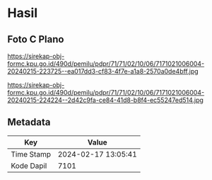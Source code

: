 # Hasil

## Foto C Plano

https://sirekap-obj-formc.kpu.go.id/490d/pemilu/pdpr/71/71/02/10/06/7171021006004-20240215-223725--ea017dd3-cf83-4f7e-a1a8-2570a0de4bff.jpg

https://sirekap-obj-formc.kpu.go.id/490d/pemilu/pdpr/71/71/02/10/06/7171021006004-20240215-224224--2d42c9fa-ce84-41d8-b8f4-ec55247ed514.jpg


## Metadata

| Key        | Value               |
| ---------- | ------------------- |
| Time Stamp | 2024-02-17 13:05:41 |
| Kode Dapil | 7101                |




